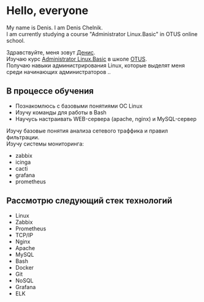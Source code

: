 Hello, everyone
===============

My name is Denis. I am Denis Chelnik.  
I am currently studying a course "Administrator Linux.Basic" in OTUS online school.  

Здравствуйте, меня зовут [Денис](https://github.com/DAChelnik).  
Изучаю курс [Administrator Linux.Basic](https://otus.ru/lessons/linux-basic/) в школе [OTUS](https://otus.ru/ "OTUS онлайн-образование").  
Получаю навыки администрирования Linux, которые выделят меня среди начинающих администраторов ..


В процессе обучения
-------------------------------------------------------

-  Познакомлюсь с базовыми понятиями ОС Linux
-  Изучу команды для работы в Bash
-  Научусь настраивать WEB-сервера (apache, nginx) и MySQL-сервер

Изучу базовые понятия анализа сетевого траффика и правил фильтрации.  
Изучу системы мониторинга:
-  zabbix
-  icinga
-  cacti
-  grafana
-  prometheus

Рассмотрю следующий стек технологий
-------------------------------------------------------

-  Linux
-  Zabbix
-  Prometheus
-  TCP/IP
-  Nginx
-  Apache
-  MySQL
-  Bash
-  Docker
-  Git
-  NoSQL
-  Grafana
-  ELK
